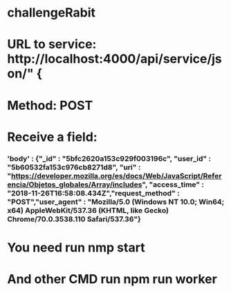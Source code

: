 # challengeRabit

# URL to service: http://localhost:4000/api/service/json/" {
# Method: POST

# Receive a field:

### 'body' : {"_id" : "5bfc2620a153c929f003196c", "user_id" : "5b60532fa153c976cb8271d8", "uri" : "https://developer.mozilla.org/es/docs/Web/JavaScript/Referencia/Objetos_globales/Array/includes", "access_time" : "2018-11-26T16:58:08.434Z","request_method" : "POST","user_agent" : "Mozilla/5.0 (Windows NT 10.0; Win64; x64) AppleWebKit/537.36 (KHTML, like Gecko) Chrome/70.0.3538.110 Safari/537.36"}

# You need run nmp start

# And other CMD run npm run worker
